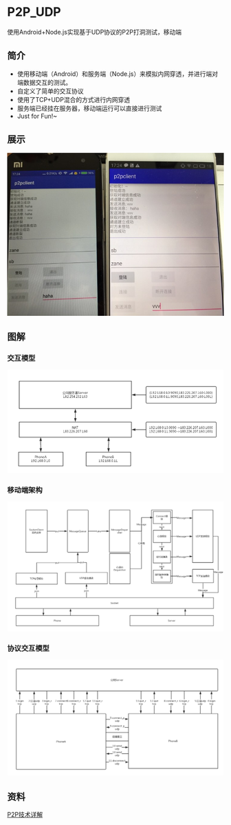 # P2P_UDP
使用Android+Node.js实现基于UDP协议的P2P打洞测试，移动端

## 简介
+ 使用移动端（Android）和服务端（Node.js）来模拟内网穿透，并进行端对端数据交互的测试。
+ 自定义了简单的交互协议
+ 使用了TCP+UDP混合的方式进行内网穿透
+ 服务端已经挂在服务器，移动端运行可以直接进行测试
+ Just for Fun!~

## 展示
![](/p2p_4.png)

## 图解
### 交互模型
![交互模型](/p2p_1.png)
### 移动端架构
![移动端架构](/p2p_3.png)
### 协议交互模型
![协议交互模型](/p2p_2.png)

## 资料
[P2P技术详解](http://www.52im.net/thread-50-1-1.html)

